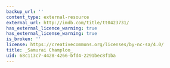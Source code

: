 ```yaml
---
backup_url: ''
content_type: external-resource
external_url: http://imdb.com/title/tt0423731/
has_external_licence_warning: true
has_external_license_warning: true
is_broken: ''
license: https://creativecommons.org/licenses/by-nc-sa/4.0/
title: _Samurai Champloo_
uid: 68c113c7-4428-4266-bfd4-2291bec8f1ba
---
```


